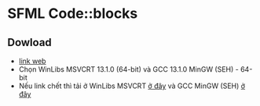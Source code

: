# SFML Code::blocks

## Dowload
- [link web](https://www.sfml-dev.org/download/sfml/2.6.2/)
- Chọn WinLibs MSVCRT 13.1.0 (64-bit) và GCC 13.1.0 MinGW (SEH) - 64-bit
- Nếu link chết thì tải ở WinLibs MSVCRT [ở đây](https://www.mediafire.com/file/vtvwodyvrixfkqs/SFML-2.6.2-windows-gcc-13.1.0-mingw-64-bit.zip/file) và GCC MinGW (SEH) [ở đây](https://www.mediafire.com/file/mkqeqp5nymzxwxv/winlibs-x86_64-posix-seh-gcc-13.1.0-mingw-w64msvcrt-11.0.0-r5.7z/file)
